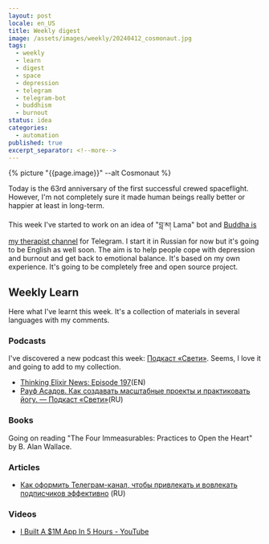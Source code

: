 ```yaml
---
layout: post
locale: en_US
title: Weekly digest
image: /assets/images/weekly/20240412_cosmonaut.jpg
tags:
  - weekly
  - learn
  - digest
  - space
  - depression
  - telegram
  - telegram-bot
  - buddhism
  - burnout
status: idea
categories:
  - automation
published: true
excerpt_separator: <!--more-->
---
```

{% picture "{{page.image}}" --alt Cosmonaut %}

Today is the 63rd anniversary of the first successful crewed spaceflight. 
However, I'm not completely sure it made human beings really better or happier at least in long-term.

This week I've started to work on an idea of "བླ་མ། Lama" bot and [Buddha is my therapist channel](https://t.me/Buddha_is_my_theropist_ru) for Telegram. I start it in Russian for now but it's going to be English as well soon. The aim is to help people cope with depression and burnout and get back to emotional balance. It's based on my own experience. It's going to be completely free and open source project.

<!--more-->

## Weekly Learn
Here what I've learnt this week. It's a collection of materials  in several languages with my comments.

### Podcasts
I've discovered a new podcast this week: [Подкаст «Свети»](https://sveti.mave.digital). Seems, I love it and going to add to my collection.
- [Thinking Elixir News: Episode 197](https://podcast.thinkingelixir.com/197)(EN)
- [Рауф Асадов. Как создавать масштабные проекты и практиковать йогу. — Подкаст «Свети»](https://sveti.mave.digital/ep-32)(RU)

### Books
Going on reading "The Four Immeasurables: Practices to Open the Heart" by B. Alan Wallace.
### Articles
- [Как оформить Телеграм-канал, чтобы привлекать и вовлекать подписчиков эффективно](https://www.unisender.com/ru/blog/kak-krasivo-oformit-telegram-kanal/#1) (RU)

### Videos
- [I Built A $1M App In 5 Hours - YouTube](https://youtu.be/u8sW-NhGfXw?si=4UNAcRgctSAn7uSP)
